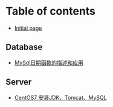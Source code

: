 # Table of contents

* [Initial page](README.md)

## Database

* [MySql日期函数的描述和应用](database/mysql-ri-qi-han-shu-de-miao-shu-he-ying-yong.md)

## Server

* [CentOS7 安装JDK、Tomcat、MySQL](server/untitled-1.md)

